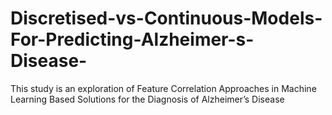 # Discretised-vs-Continuous-Models-For-Predicting-Alzheimer-s-Disease-
This study is an exploration of Feature Correlation Approaches in Machine Learning Based Solutions for the Diagnosis of Alzheimer’s Disease
